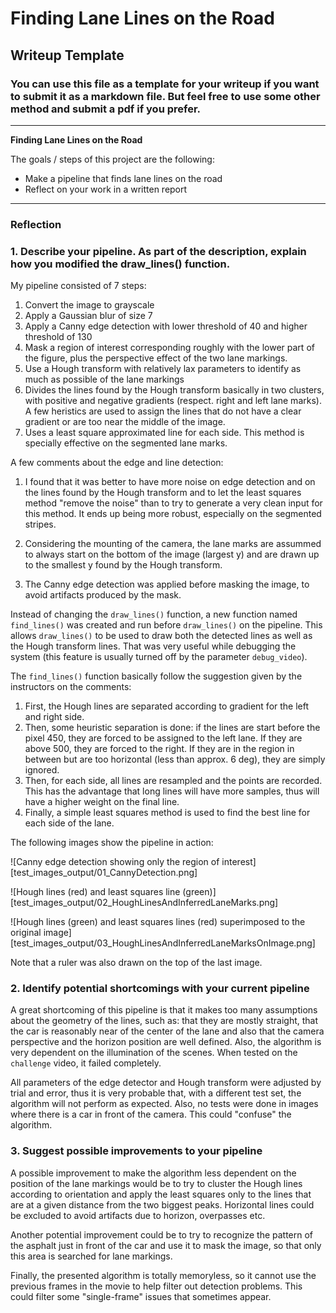 # **Finding Lane Lines on the Road** 

## Writeup Template

### You can use this file as a template for your writeup if you want to submit it as a markdown file. But feel free to use some other method and submit a pdf if you prefer.

---

**Finding Lane Lines on the Road**

The goals / steps of this project are the following:
* Make a pipeline that finds lane lines on the road
* Reflect on your work in a written report


[//]: # (Image References)

[image1]: ./examples/grayscale.jpg "Grayscale"

---

### Reflection

### 1. Describe your pipeline. As part of the description, explain how you modified the draw_lines() function.

My pipeline consisted of 7 steps:

1. Convert the image to grayscale
2. Apply a Gaussian blur of size 7
3. Apply a Canny edge detection with lower threshold of 40 and higher threshold of 130
4. Mask a region of interest corresponding roughly with the lower part of the figure, plus the perspective effect of the two lane markings.
5. Use a Hough transform with relatively lax parameters to identify as much as possible of the lane markings
6. Divides the lines found by the Hough transform basically in two clusters, with positive and negative gradients (respect. right and left lane marks). A few heristics are used to assign the lines that do not have a clear gradient or are too near the middle of the image.
7. Uses a least square approximated line for each side. This method is specially effective on the segmented lane marks.

A few comments about the edge and line detection:

1. I found that it was better to have more noise on edge detection and on the lines found by the Hough transform and to let the least squares method "remove the noise" than to try to generate a very clean input for this method. It ends up being more robust, especially on the segmented stripes.

2. Considering the mounting of the camera, the lane marks are assummed to always start on the bottom of the image (largest y) and are drawn up to the smallest y found by the Hough transform.

3. The Canny edge detection was applied before masking the image, to avoid artifacts produced by the mask.

Instead of changing the `draw_lines()` function, a new function named `find_lines()` was created and run before `draw_lines()` on the pipeline. This allows `draw_lines()` to be used to draw both the detected lines as well as the Hough transform lines. That was very useful while debugging the system (this feature is usually turned off by the parameter `debug_video`).

The `find_lines()` function basically follow the suggestion given by the instructors on the comments:

1. First, the Hough lines are separated according to gradient for the left and right side.
2. Then, some heuristic separation is done: if the lines are start before the pixel 450, they are forced to be assigned to the left lane. If they are above 500, they are forced to the right. If they are in the region in between but are too horizontal (less than approx. 6 deg), they are simply ignored.
3. Then, for each side, all lines are resampled and the points are recorded. This has the advantage that long lines will have more samples, thus will have a higher weight on the final line.
4. Finally, a simple least squares method is used to find the best line for each side of the lane.

The following images show the pipeline in action:

![Canny edge detection showing only the region of interest][test_images_output/01_CannyDetection.png]

![Hough lines (red) and least squares line (green)][test_images_output/02_HoughLinesAndInferredLaneMarks.png]

![Hough lines (green) and least squares lines (red) superimposed to the original image][test_images_output/03_HoughLinesAndInferredLaneMarksOnImage.png]

Note that a ruler was also drawn on the top of the last image.


### 2. Identify potential shortcomings with your current pipeline

A great shortcoming of this pipeline is that it makes too many assumptions about the geometry of the lines, such as: that they are mostly straight, that the car is reasonably near of the center of the lane and also that the camera perspective and the horizon position are well defined. Also, the algorithm is very dependent on the illumination of the scenes. When tested on the `challenge` video, it failed completely.

All parameters of the edge detector and Hough transform were adjusted by trial and error, thus it is very probable that, with a different test set, the algorithm will not perform as expected. Also, no tests were done in images where there is a car in front of the camera. This could "confuse" the algorithm.


### 3. Suggest possible improvements to your pipeline

A possible improvement to make the algorithm less dependent on the position of the lane markings would be to try to cluster the Hough lines according to orientation and apply the least squares only to the lines that are at a given distance from the two biggest peaks. Horizontal lines could be excluded to avoid artifacts due to horizon, overpasses etc.

Another potential improvement could be to try to recognize the pattern of the asphalt just in front of the car and use it to mask the image, so that only this area is searched for lane markings.

Finally, the presented algorithm is totally memoryless, so it cannot use the previous frames in the movie to help filter out detection problems. This could filter some "single-frame" issues that sometimes appear.

